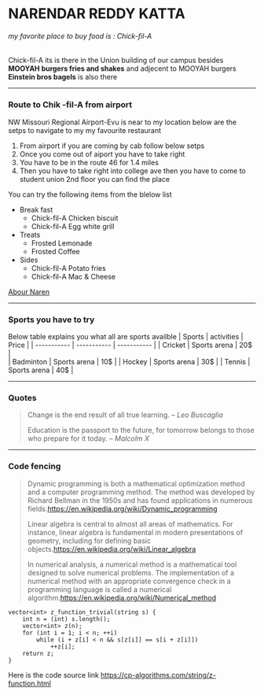 # NARENDAR REDDY KATTA
###### my favorite place to buy food is : Chick-fil-A
Chick-fil-A its is there in the Union building of our campus besides **MOOYAH burgers fries and shakes** and adjecent to MOOYAH burgers **Einstein bros bagels** is also there

***
### Route to Chik -fil-A from airport
NW Missouri Regional Airport-Evu is near to my location below are the setps to navigate to my my favourite restaurant 
1. From airport if you are coming by cab follow below setps 
2. Once you come out of aiport you have to take right 
3. You have to be in the route 46 for 1.4 miles 
4. Then you have to take right into college ave then you have to come to student union 2nd floor you can find the place

You can try the following items from the blelow list 
- Break fast
    - Chick-fil-A Chicken biscuit
    - Chick-fil-A Egg white grill
- Treats
    - Frosted Lemonade 
    - Frosted Coffee
- Sides
    - Chick-fil-A Potato fries
    - Chick-fil-A Mac & Cheese

[Abour Naren](https://github.com/Narendarkatta/assignment2-Katta/blob/f2bcc817915c17ec8f4f08e28ab4351ef2c4dd1f/AboutMe.md)

***
### Sports you have to try

Below table explains you what all are sports availble 
| Sports      | activities   |   Price |
| ----------- | -----------  |  ----------- |
| Cricket     | Sports arena |  20$ |  
| Badminton   | Sports arena |  10$ |
| Hockey      | Sports arena |  30$ |
| Tennis      | Sports arena |  40$ |

***
### Quotes 
> Change is the end result of all true learning. – *Leo Buscaglia*
> 
>  Education is the passport to the future, for tomorrow belongs to those who prepare for it today. – *Malcolm X*

***
### Code fencing
> Dynamic programming is both a mathematical optimization method and a computer programming method. The method was developed by Richard Bellman in the 1950s and has found applications in numerous fields.<https://en.wikipedia.org/wiki/Dynamic_programming>
> 
> Linear algebra is central to almost all areas of mathematics. For instance, linear algebra is fundamental in modern presentations of geometry, including for defining basic objects.<https://en.wikipedia.org/wiki/Linear_algebra> 
> 
> In numerical analysis, a numerical method is a mathematical tool designed to solve numerical problems. The implementation of a numerical method with an appropriate convergence check in a programming language is called a numerical algorithm.<https://en.wikipedia.org/wiki/Numerical_method>

```
vector<int> z_function_trivial(string s) {
    int n = (int) s.length();
    vector<int> z(n);
    for (int i = 1; i < n; ++i)
        while (i + z[i] < n && s[z[i]] == s[i + z[i]])
            ++z[i];
    return z;
}
```
Here is the code source link <https://cp-algorithms.com/string/z-function.html>
